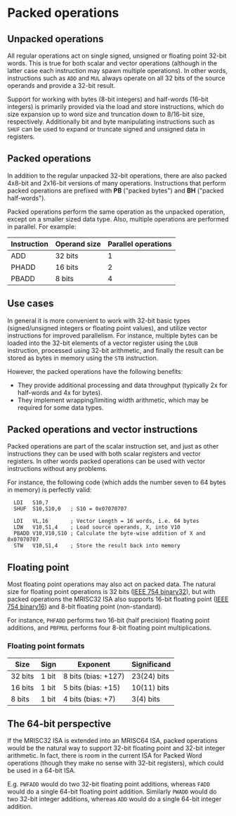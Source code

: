 # Packed operations

## Unpacked operations
All regular operations act on single signed, unsigned or floating point 32-bit words. This is true for both scalar and vector operations (although in the latter case each instruction may spawn multiple operations). In other words, instructions such as `ADD` and `MUL` always operate on all 32 bits of the source operands and provide a 32-bit result.

Support for working with bytes (8-bit integers) and half-words (16-bit integers) is primarily provided via the load and store instructions, which do size expansion up to word size and truncation down to 8/16-bit size, respectively. Additionally bit and byte manipulating instructions such as `SHUF` can be used to expand or truncate signed and unsigned data in registers.

## Packed operations

In addition to the regular unpacked 32-bit operations, there are also packed 4x8-bit and 2x16-bit versions of many operations. Instructions that perform packed operations are prefixed with **PB** ("packed bytes") and **BH** ("packed half-words").

Packed operations perform the same operation as the unpacked operation, except on a smaller sized data type. Also, multiple operations are performed in parallel. For example:

| Instruction | Operand size | Parallel operations |
|---|---|---|
| ADD | 32 bits | 1 |
| PHADD | 16 bits | 2 |
| PBADD | 8 bits | 4 |

## Use cases
In general it is more convenient to work with 32-bit basic types (signed/unsigned integers or floating point values), and utilize vector instructions for improved parallelism. For instance, multiple bytes can be loaded into the 32-bit elements of a vector register using the `LDUB` instruction, processed using 32-bit arithmetic, and finally the result can be stored as bytes in memory using the `STB` instruction.

However, the packed operations have the following benefits:

* They provide additional processing and data throughput (typically 2x for half-words and 4x for bytes).
* They implement wrapping/limiting width arithmetic, which may be required for some data types.

## Packed operations and vector instructions
Packed operations are part of the scalar instruction set, and just as other instructions they can be used with both scalar registers and vector registers. In other words packed operations can be used with vector instructions without any problems.

For instance, the following code (which adds the number seven to 64 bytes in memory) is perfectly valid:

```
  LDI   S10,7
  SHUF  S10,S10,0   ; S10 = 0x07070707

  LDI   VL,16       ; Vector Length = 16 words, i.e. 64 bytes
  LDW   V10,S1,4    ; Load source operands, X, into V10
  PBADD V10,V10,S10 ; Calculate the byte-wise addition of X and 0x07070707
  STW   V10,S1,4    ; Store the result back into memory
```

## Floating point

Most floating point operations may also act on packed data. The natural size for floating point operations is 32 bits ([IEEE 754 binary32](https://en.wikipedia.org/wiki/Single-precision_floating-point_format)), but with packed operations the MRISC32 ISA also supports 16-bit floating point ([IEEE 754 binary16](https://en.wikipedia.org/wiki/Half-precision_floating-point_format)) and 8-bit floating point (non-standard).

For instance, `PHFADD` performs two 16-bit (half precision) floating point additions, and `PBFMUL` performs four 8-bit floating point multiplications.

### Floating point formats

| Size | Sign | Exponent | Significand |
|---|---|---|---|
| 32 bits | 1 bit | 8 bits (bias: +127) | 23(24) bits |
| 16 bits | 1 bit | 5 bits (bias: +15) | 10(11) bits |
| 8 bits | 1 bit | 4 bits (bias: +7) | 3(4) bits |


## The 64-bit perspective
If the MRISC32 ISA is extended into an MRISC64 ISA, packed operations would be the natural way to support 32-bit floating point and 32-bit integer arithmetic. In fact, there is room in the current ISA for Packed Word operations (though they make no sense with 32-bit registers), which could be used in a 64-bit ISA.

E.g. `PWFADD` would do two 32-bit floating point additions, whereas `FADD` would do a single 64-bit floating point addition. Similarly `PWADD` would do two 32-bit integer additions, whereas `ADD` would do a single 64-bit integer addition.
